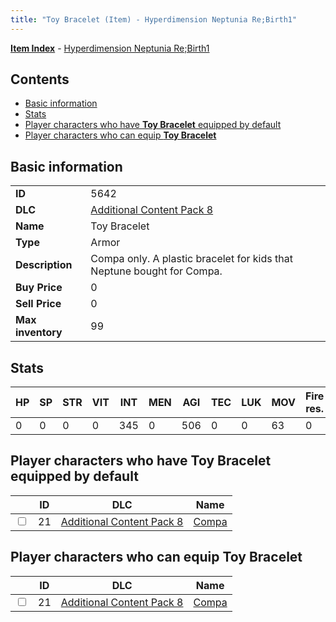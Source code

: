 ```yaml
---
title: "Toy Bracelet (Item) - Hyperdimension Neptunia Re;Birth1"
---
```


[**Item Index**](/neptunia/rb1/item/index.html) - [Hyperdimension Neptunia Re;Birth1](/neptunia/rb1)

## Contents

- [Basic information](#basic-information)
- [Stats](#stats)
- [Player characters who have **Toy Bracelet** equipped by default](#player-characters-who-have-toy-bracelet-equipped-by-default)
- [Player characters who can equip **Toy Bracelet**](#player-characters-who-can-equip-toy-bracelet)

## Basic information

|   |   |
| -- | -- |
| **ID** | 5642 |
| **DLC** | [Additional Content Pack 8](/neptunia/rb1/dlc/17-pack8.html) |
| **Name** | Toy Bracelet |
| **Type** | Armor |
| **Description** | Compa only. A plastic bracelet for kids that Neptune bought for Compa. |
| **Buy Price** | 0 |
| **Sell Price** | 0 |
| **Max inventory** | 99 |

## Stats

| HP | SP | STR | VIT | INT | MEN | AGI | TEC | LUK | MOV | Fire res. | Ice res. | Wind res. | Lightning res. |
| -- | -- | --- | --- | --- | --- | --- | --- | --- | --- | --------- | -------- | --------- | -------------- |
| 0 | 0 | 0 | 0 | 345 | 0 | 506 | 0 | 0 | 63 | 0 | 0 | 0 | 0 |

## Player characters who have **Toy Bracelet** equipped by default

|    | ID | DLC | Name |
| -- | -- | --- | ---- |
| <input type="checkbox" id="rb1-player-17-21" class="trackbox" /> | 21 | [Additional Content Pack 8](/neptunia/rb1/dlc/17-pack8.html) | [Compa](/neptunia/rb1/player/17-21-compa.html) |

## Player characters who can equip **Toy Bracelet**

|    | ID | DLC | Name |
| -- | -- | --- | ---- |
| <input type="checkbox" id="rb1-player-17-21" class="trackbox" /> | 21 | [Additional Content Pack 8](/neptunia/rb1/dlc/17-pack8.html) | [Compa](/neptunia/rb1/player/17-21-compa.html) |